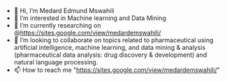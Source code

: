 - 👋 Hi, I’m Medard Edmund Mswahili
- 👀 I’m interested in Machine learning and Data Mining
- 🌱 I’m currently researching on @https://sites.google.com/view/medardemswahili/ 
- 💞️ I’m looking to collaborate on topics related to pharmaceutical using artificial intelligence, machine learning, and data mining & analysis (pharmaceutical data analysis: drug discovery & development) and natural language processing.
- 📫 How to reach me "https://sites.google.com/view/medardemswahili/"

<!---
medard2505/medard2505 is a ✨ special ✨ repository because its `README.md` (this file) appears on your GitHub profile.
You can click the Preview link to take a look at your changes.
--->
